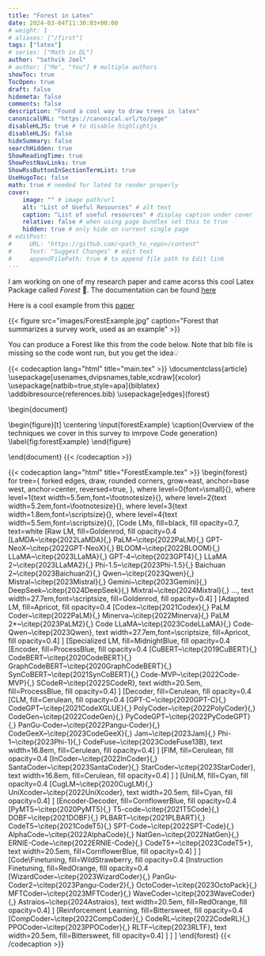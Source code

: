 ```yaml
---
title: "Forest in Latex"
date: 2024-03-04T11:30:03+00:00
# weight: 1
# aliases: ["/first"]
tags: ["latex"]
# series: ["Math in DL"]
author: "Sathvik Joel"
# author: ["Me", "You"] # multiple authors
showToc: true
TocOpen: true
draft: false
hidemeta: false
comments: false
description: "Found a cool way to draw trees in latex"
canonicalURL: "https://canonical.url/to/page"
disableHLJS: true # to disable highlightjs
disableHLJS: false
hideSummary: false
searchHidden: true
ShowReadingTime: true
ShowPostNavLinks: true
ShowRssButtonInSectionTermList: true
UseHugoToc: false
math: true # needed for lated to render properly
cover:
    image: "" # image path/url
    alt: "List of Useful Resources" # alt text
    caption: "List of useful resources" # display caption under cover
    relative: false # when using page bundles set this to true
    hidden: true # only hide on current single page
# editPost:
#     URL: "https://github.com/<path_to_repo>/content"
#     Text: "Suggest Changes" # edit text
#     appendFilePath: true # to append file path to Edit link
---
```



I am working on one of my research paper and came acorss this cool Latex Package called _Forest_ 🌳. The documentation can be found [here](https://texdoc.org/serve/forest/0)

Here is a cool example from this [paper](https://arxiv.org/pdf/2311.07989.pdf)


{{< figure src="images/ForestExample.jpg" caption="Forest that summarizes a survey work, used as an example" >}}

You can produce a Forest like this from the code below. Note that bib file is missing so the code wont run, but you get the idea💡



{{< codecaption lang="html" title="main.tex" >}}
\documentclass{article}
\usepackage[usenames,dvipsnames,table,xcdraw]{xcolor}
\usepackage[natbib=true,style=apa]{biblatex}
\addbibresource{references.bib}
\usepackage[edges]{forest}

\begin{document}


\begin{figure}[t]
    \centering
    \input{forestExample}
    \caption{Overview of the techniques we cover in this survey to imrpove Code generation}
    \label{fig:forestExample}
\end{figure}

\end{document}
{{< /codecaption >}}




{{< codecaption lang="html" title="ForestExample.tex" >}}
\begin{forest}
    for tree={
    forked edges,
    draw,
    rounded corners,
    grow=east,
    anchor=base west,
    anchor=center,
    reversed=true,
    },
    where level=0{font=\small}{},
    where level=1{text width=5.5em,font=\footnotesize}{},
    where level=2{text width=5.2em,font=\footnotesize}{},
    where level=3{text width=1.8em,font=\scriptsize}{},
    where level=4{text width=5.5em,font=\scriptsize}{},
    [Code LMs, fill=black, fill opacity=0.7, text=white
        [Raw LM, fill=Goldenrod, fill opacity=0.4
            [LaMDA~\citep{2022LaMDA}{,} PaLM~\citep{2022PaLM}{,} GPT-NeoX~\citep{2022GPT-NeoX}{,} 
            BLOOM~\citep{2022BLOOM}{,} LLaMA~\citep{2023LLaMA}{,} GPT-4~\citep{2023GPT4}{,} 
            LLaMA 2~\citep{2023LLaMA2}{,} Phi-1.5~\citep{2023Phi-1.5}{,} Baichuan 2~\citep{2023Baichuan2}{,} 
            Qwen~\citep{2023Qwen}{,} Mistral~\citep{2023Mistral}{,} Gemini~\citep{2023Gemini}{,} 
            DeepSeek~\citep{2024DeepSeek}{,} 
            Mixtral~\citep{2024Mixtral}{,} ...,
            text width=27.7em,font=\scriptsize, fill=Goldenrod, fill opacity=0.4]
        ]
        [Adapted LM, fill=Apricot, fill opacity=0.4
            [Codex~\citep{2021Codex}{,} PaLM Coder~\citep{2022PaLM}{,} Minerva~\citep{2022Minerva}{,} 
            PaLM 2*~\citep{2023PaLM2}{,} Code LLaMA~\citep{2023CodeLLaMA}{,} Code-Qwen~\citep{2023Qwen},
            text width=27.7em,font=\scriptsize, fill=Apricot, fill opacity=0.4]
        ]
        [Specialized LM, fill=MidnightBlue, fill opacity=0.4
            [Encoder, fill=ProcessBlue, fill opacity=0.4
                [CuBERT~\citep{2019CuBERT}{,} CodeBERT~\citep{2020CodeBERT}{,} GraphCodeBERT~\citep{2020GraphCodeBERT}{,} 
                SynCoBERT~\citep{2021SynCoBERT}{,} Code-MVP~\citep{2022Code-MVP}{,} SCodeR~\citep{2022SCodeR},
                text width=20.5em, fill=ProcessBlue, fill opacity=0.4]
            ]
            [Decoder, fill=Cerulean, fill opacity=0.4
                [CLM, fill=Cerulean, fill opacity=0.4
                    [GPT-C~\citep{2020GPT-C}{,} CodeGPT~\citep{2021CodeXGLUE}{,} PolyCoder~\citep{2022PolyCoder}{,} 
                    CodeGen~\citep{2022CodeGen}{,} PyCodeGPT~\citep{2022PyCodeGPT}{,} PanGu-Coder~\citep{2022Pangu-Coder}{,} 
                    CodeGeeX~\citep{2023CodeGeeX}{,} Jam~\citep{2023Jam}{,} 
                    Phi-1~\citep{2023Phi-1}{,} CodeFuse~\citep{2023CodeFuse13B},
                    text width=16.8em, fill=Cerulean, fill opacity=0.4]
                ]
                [FIM, fill=Cerulean, fill opacity=0.4
                    [InCoder~\citep{2022InCoder}{,} SantaCoder~\citep{2023SantaCoder}{,} StarCoder~\citep{2023StarCoder},
                    text width=16.8em, fill=Cerulean, fill opacity=0.4]
                ]
            ]
            [UniLM, fill=Cyan, fill opacity=0.4
                [CugLM~\citep{2020CugLM}{,} UniXcoder~\citep{2022UniXcoder},
                text width=20.5em, fill=Cyan, fill opacity=0.4]
            ]
            [Encoder-Decoder, fill=CornflowerBlue, fill opacity=0.4
                [PyMT5~\citep{2020PyMT5}{,} 
                T5-code~\citep{2021T5Code}{,} 
                DOBF~\citep{2021DOBF}{,} 
                PLBART~\citep{2021PLBART}{,} 
                CodeT5~\citep{2021CodeT5}{,} 
                SPT-Code~\citep{2022SPT-Code}{,} 
                AlphaCode~\citep{2022AlphaCode}{,} 
                NatGen~\citep{2022NatGen}{,} 
                ERNIE-Code~\citep{2022ERNIE-Code}{,} 
                CodeT5+~\citep{2023CodeT5+},
                text width=20.5em, fill=CornflowerBlue, fill opacity=0.4]
            ]
        ]
        [Code\\Finetuning, fill=WildStrawberry, fill opacity=0.4
            [Instruction Finetuning, fill=RedOrange, fill opacity=0.4
                [WizardCoder~\citep{2023WizardCoder}{,} PanGu-Coder2~\citep{2023Pangu-Coder2}{,} OctoCoder~\citep{2023OctoPack}{,} 
                MFTCoder~\citep{2023MFTCoder}{,} WaveCoder~\citep{2023WaveCoder}{,} 
                Astraios~\citep{2024Astraios},
                text width=20.5em, fill=RedOrange, fill opacity=0.4]
            ]
            [Reinforcement Learning, fill=Bittersweet, fill opacity=0.4
                [CompCoder~\citep{2022CompCoder}{,} CodeRL~\citep{2022CodeRL}{,} PPOCoder~\citep{2023PPOCoder}{,} RLTF~\citep{2023RLTF},
                text width=20.5em, fill=Bittersweet, fill opacity=0.4]
            ]
        ]
    ]
\end{forest}
{{< /codecaption >}}